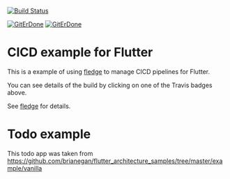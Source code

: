 [![Build Status](https://travis-ci.org/mmcc007/todo.svg)](https://travis-ci.org/mmcc007/todo)


[![GitErDone](https://play.google.com/intl/en_us/badges/images/badge_new.png)](https://pub.dartlang.org/packages/fledge)
[![GitErDone](https://linkmaker.itunes.apple.com/assets/shared/badges/en-us/appstore-lrg-25178aeef6eb6b83b96f5f2d004eda3bffbb37122de64afbaef7107b384a4132.svg)](https://pub.dartlang.org/packages/fledge)

#  CICD example for Flutter

This is a example of using [fledge](https://github.com/mmcc007/fledge) to manage CICD pipelines for Flutter. 

You can see details of the build by clicking on one of the Travis badges above.

See [fledge](https://github.com/mmcc007/fledge) for details.

# Todo example

This todo app was taken from https://github.com/brianegan/flutter_architecture_samples/tree/master/example/vanilla
